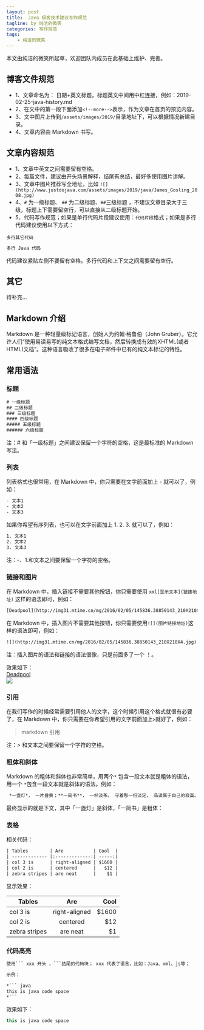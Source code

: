 ```yaml
---
layout: post
title:  Java 极客技术建议写作规范
tagline: by 纯洁的微笑
categories: 写作规范
tags: 
    - 纯洁的微笑
---
```


本文由纯洁的微笑所起草，欢迎团队内成员在此基础上维护、完善。

<!--more-->


## 博客文件规范

- 1、文章命名为： 日期+英文标题，标题英文中间用中杠连接，例如：2019-02-25-java-history.md
- 2、在文中的第一段下面添加`<!--more-->`表示，作为文章在首页的预览内容。
- 3、文中图片上传到`/assets/images/2019/`目录地址下，可以根据情况新建目录。
- 4、文章内容由 Markdown 书写。


## 文章内容规范

- 1、文章中英文之间需要留有空格。     
- 2、每篇文件，建议由开头场景解释，结尾有总结，最好多使用图片讲解。  
- 3、文章中图片推荐写全地址，比如 `![](http://www.justdojava.com/assets/images/2019/java/James_Gosling_2008.jpg) `  
- 4、`#` 为一级标题、 `##` 为二级标题、`##`三级标题 ，不建议文章目录大于三级，标题上下需要留空行，可以直接从二级标题开始。  
- 5、代码写作规范；如果是单行代码片段建议使用：`代码片段`格式；如果是多行代码建议使用以下方式：  

```
多行其它代码
```

``` java
多行 Java 代码
```

代码建议紧贴左侧不要留有空格。多行代码和上下文之间需要留有空行。


## 其它

待补充...


## Markdown 介绍
Markdown 是一种轻量级标记语言，创始人为约翰·格鲁伯（John Gruber）。它允许人们“使用易读易写的纯文本格式编写文档，然后转换成有效的XHTML(或者HTML)文档”。这种语言吸收了很多在电子邮件中已有的纯文本标记的特性。

## 常用语法

### 标题

``` xml
# 一级标题
## 二级标题
### 三级标题
#### 四级标题
##### 五级标题
###### 六级标题
```

注：# 和「一级标题」之间建议保留一个字符的空格，这是最标准的 Markdown 写法。

### 列表

列表格式也很常用，在 Markdown 中，你只需要在文字前面加上 - 就可以了，例如：

``` xml
- 文本1
- 文本2
- 文本3
```

如果你希望有序列表，也可以在文字前面加上 1. 2. 3. 就可以了，例如：

```  xml
1. 文本1
2. 文本2
3. 文本3
```

注：-、1.和文本之间要保留一个字符的空格。

### 链接和图片

在 Markdown 中，插入链接不需要其他按钮，你只需要使用 `xml[显示文本](链接地址)` 这样的语法即可，例如：

```  xml
[Deadpool](http://img31.mtime.cn/mg/2016/02/05/145836.38850143_210X210X4.jpg)
```

在 Markdown 中，插入图片不需要其他按钮，你只需要使用`![](图片链接地址)`这样的语法即可，例如：

``` xml
![](http://img31.mtime.cn/mg/2016/02/05/145836.38850143_210X210X4.jpg)
```

注：插入图片的语法和链接的语法很像，只是前面多了一个 ！。

效果如下：<br />
[Deadpool](http://img31.mtime.cn/mg/2016/02/05/145836.38850143_210X210X4.jpg)<br />
![](http://img31.mtime.cn/mg/2016/02/05/145836.38850143_210X210X4.jpg)

### 引用

在我们写作的时候经常需要引用他人的文字，这个时候引用这个格式就很有必要了，在 Markdown 中，你只需要在你希望引用的文字前面加上`>`就好了，例如：

> markdown 引用

注：> 和文本之间要保留一个字符的空格。

###  粗体和斜体

Markdown 的粗体和斜体也非常简单，用两个`*`  包含一段文本就是粗体的语法，用一个 `*`包含一段文本就是斜体的语法。例如：

```  xml
 *一盏灯*， 一片昏黄；**一简书**， 一杯淡茶。 守着那一份淡定， 品读属于自己的寂寞。 保持淡定， 才能欣赏到最美丽
```

最终显示的就是下文，其中「一盏灯」是斜体，「一简书」是粗体：

### 表格

相关代码：

```  xml
| Tables        | Are           | Cool  |
| ------------- |:-------------:| -----:|
| col 3 is      | right-aligned | $1600 |
| col 2 is      | centered      |   $12 |
| zebra stripes | are neat      |    $1 |
```

显示效果：


| Tables        | Are           | Cool  |
| ------------- |:-------------:| -----:|
| col 3 is      | right-aligned | $1600 |
| col 2 is      | centered      |   $12 |
| zebra stripes | are neat      |    $1 |


### 代码高亮

```  xml
使用``` xxx 开头 ，```结尾的代码块； xxx 代表了语言，比如：Java、xml、js等；

示例：

*``` java
this is java code space
*```
```

效果如下：

``` java
this is java code space
```